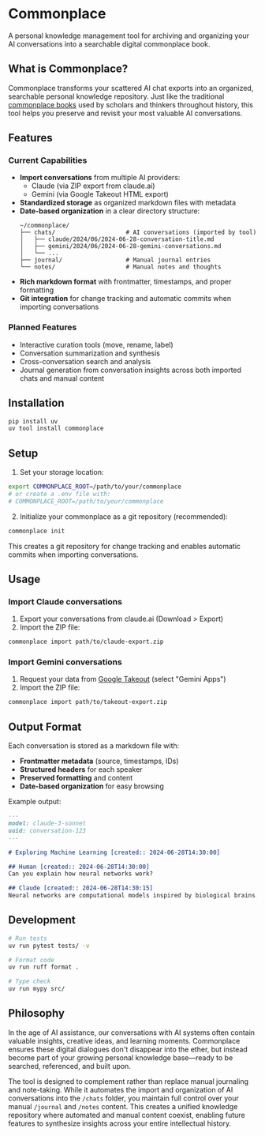 # Commonplace

A personal knowledge management tool for archiving and organizing your AI conversations into a searchable digital commonplace book.

## What is Commonplace?

Commonplace transforms your scattered AI chat exports into an organized, searchable personal knowledge repository. Just like the traditional [commonplace books](https://en.wikipedia.org/wiki/Commonplace_book) used by scholars and thinkers throughout history, this tool helps you preserve and revisit your most valuable AI conversations.

## Features

### Current Capabilities
- **Import conversations** from multiple AI providers:
  - Claude (via ZIP export from claude.ai)
  - Gemini (via Google Takeout HTML export)
- **Standardized storage** as organized markdown files with metadata
- **Date-based organization** in a clear directory structure:
  ```
  ~/commonplace/
  ├── chats/                    # AI conversations (imported by tool)
  │   ├── claude/2024/06/2024-06-28-conversation-title.md
  │   ├── gemini/2024/06/2024-06-28-gemini-conversations.md
  │   └── ...
  ├── journal/                  # Manual journal entries
  └── notes/                    # Manual notes and thoughts
  ```
- **Rich markdown format** with frontmatter, timestamps, and proper formatting
- **Git integration** for change tracking and automatic commits when importing conversations

### Planned Features
- Interactive curation tools (move, rename, label)
- Conversation summarization and synthesis
- Cross-conversation search and analysis
- Journal generation from conversation insights across both imported chats and manual content

## Installation

```bash
pip install uv
uv tool install commonplace
```

## Setup

1. Set your storage location:
```bash
export COMMONPLACE_ROOT=/path/to/your/commonplace
# or create a .env file with:
# COMMONPLACE_ROOT=/path/to/your/commonplace
```

2. Initialize your commonplace as a git repository (recommended):
```bash
commonplace init
```

This creates a git repository for change tracking and enables automatic commits when importing conversations.

## Usage

### Import Claude conversations
1. Export your conversations from claude.ai (Download > Export)
2. Import the ZIP file:
```bash
commonplace import path/to/claude-export.zip
```

### Import Gemini conversations  
1. Request your data from [Google Takeout](https://takeout.google.com) (select "Gemini Apps")
2. Import the ZIP file:
```bash
commonplace import path/to/takeout-export.zip
```

## Output Format

Each conversation is stored as a markdown file with:
- **Frontmatter metadata** (source, timestamps, IDs)
- **Structured headers** for each speaker
- **Preserved formatting** and content
- **Date-based organization** for easy browsing

Example output:
```markdown
---
model: claude-3-sonnet
uuid: conversation-123
---

# Exploring Machine Learning [created:: 2024-06-28T14:30:00]

## Human [created:: 2024-06-28T14:30:00]
Can you explain how neural networks work?

## Claude [created:: 2024-06-28T14:30:15]
Neural networks are computational models inspired by biological brains...
```

## Development

```bash
# Run tests
uv run pytest tests/ -v

# Format code  
uv run ruff format .

# Type check
uv run mypy src/
```

## Philosophy

In the age of AI assistance, our conversations with AI systems often contain valuable insights, creative ideas, and learning moments. Commonplace ensures these digital dialogues don't disappear into the ether, but instead become part of your growing personal knowledge base—ready to be searched, referenced, and built upon.

The tool is designed to complement rather than replace manual journaling and note-taking. While it automates the import and organization of AI conversations into the `/chats` folder, you maintain full control over your manual `/journal` and `/notes` content. This creates a unified knowledge repository where automated and manual content coexist, enabling future features to synthesize insights across your entire intellectual history.